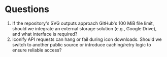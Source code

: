# Questions

1. If the repository's SVG outputs approach GitHub's 100 MiB file limit, should we integrate an external storage solution (e.g., Google Drive), and what interface is required?
2. Iconify API requests can hang or fail during icon downloads. Should we switch to another public source or introduce caching/retry logic to ensure reliable access?
